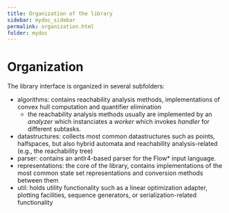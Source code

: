 ```yaml
---
title: Organization of the library
sidebar: mydoc_sidebar
permalink: organization.html
folder: mydoc
---
```


# Organization

The library interface is organized in several subfolders:

* algorithms: contains reachability analysis methods, implementations of convex hull computation and quantifier
  elimination
    * the reachability analysis methods usually are implemented by an _analyzer_ which instanciates a _worker_ which
      invokes _handler_ for different subtasks.
* datastructures: collects most common datastructures such as points, halfspaces, but also hybrid automata and
  reachability analysis-related (e.g., the reachability tree)
* parser: contains an antlr4-based parser for the Flow* input language.
* representations: the core of the library, contains implementations of the most common state set representations
  and conversion methods between them
* util: holds utility functionality such as a linear optimization adapter, plotting facilities, sequence generators,
  or serialization-related functionality